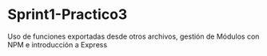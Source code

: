 # Sprint1-Practico3
Uso de funciones exportadas desde otros archivos, gestión de Módulos con NPM e introducción a Express 
